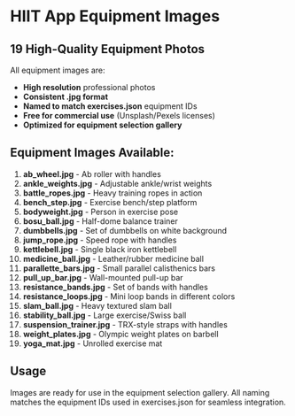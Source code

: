 # HIIT App Equipment Images

## 19 High-Quality Equipment Photos

All equipment images are:
- **High resolution** professional photos
- **Consistent .jpg format**
- **Named to match exercises.json** equipment IDs
- **Free for commercial use** (Unsplash/Pexels licenses)
- **Optimized for equipment selection gallery**

## Equipment Images Available:

1. **ab_wheel.jpg** - Ab roller with handles
2. **ankle_weights.jpg** - Adjustable ankle/wrist weights
3. **battle_ropes.jpg** - Heavy training ropes in action
4. **bench_step.jpg** - Exercise bench/step platform
5. **bodyweight.jpg** - Person in exercise pose
6. **bosu_ball.jpg** - Half-dome balance trainer
7. **dumbbells.jpg** - Set of dumbbells on white background
8. **jump_rope.jpg** - Speed rope with handles
9. **kettlebell.jpg** - Single black iron kettlebell
10. **medicine_ball.jpg** - Leather/rubber medicine ball
11. **parallette_bars.jpg** - Small parallel calisthenics bars
12. **pull_up_bar.jpg** - Wall-mounted pull-up bar
13. **resistance_bands.jpg** - Set of bands with handles
14. **resistance_loops.jpg** - Mini loop bands in different colors
15. **slam_ball.jpg** - Heavy textured slam ball
16. **stability_ball.jpg** - Large exercise/Swiss ball
17. **suspension_trainer.jpg** - TRX-style straps with handles
18. **weight_plates.jpg** - Olympic weight plates on barbell
19. **yoga_mat.jpg** - Unrolled exercise mat

## Usage

Images are ready for use in the equipment selection gallery. All naming matches the equipment IDs used in exercises.json for seamless integration.